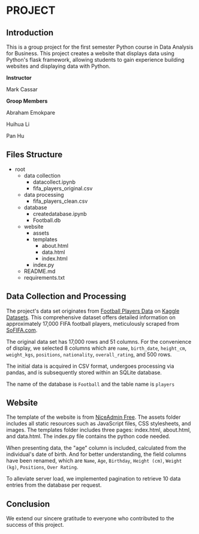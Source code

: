 # PROJECT

## Introduction

This is a group project for the first semester Python course in Data Analysis for Business. This project creates a website that displays data using Python's flask framework, allowing students to gain experience building websites and displaying data with Python.

**Instructor**

Mark Cassar

**Groop Members**

Abraham Emokpare

Huihua Li

Pan Hu


## Files Structure
 - root
    - data collection
        - datacollect.ipynb
        - fifa_players_original.csv
     - data processing
        - fifa_players_clean.csv
    - database
        - createdatabase.ipynb
        - Football.db
    - website
        - assets
        - templates
            - about.html
            - data.html
            - index.html
        - index.py
    - README.md
    - requirements.txt   


## Data Collection and Processing

The project's data set originates from  [Football Players Data](https://www.kaggle.com/datasets/maso0dahmed/football-players-data) on [Kaggle Datasets](https://www.kaggle.com/datasets). This comprehensive dataset offers detailed information on approximately 17,000 FIFA football players, meticulously scraped from [SoFIFA.com](https://sofifa.com/).

The original data set has 17,000 rows and 51 columns. For the convenience of display, we selected 8 columns which are `name`, `birth_date`, `height_cm`, `weight_kgs`, `positions`, `nationality`, `overall_rating`, and 500 rows.

The initial data is acquired in CSV format, undergoes processing via pandas, and is subsequently stored within an SQLite database.

The name of the database is `Football` and the table name is `players`

## Website

The template of the website is from [NiceAdmin Free](https://bootstrapmade.com/nice-admin-bootstrap-admin-html-template/). The assets folder includes all static resources such as JavaScript files, CSS stylesheets, and images. The templates folder includes three pages: index.html, about.html, and data.html. The index.py file contains the python code needed.

When presenting data, the "age" column is included, calculated from the individual's date of birth. And for better understanding, the field columns have been renamed, which are `Name`, `Age`, `Birthday`, `Height (cm)`, `Weight (kg)`, `Positions`, `Over Rating`.

To alleviate server load, we implemented pagination to retrieve 10 data entries from the database per request.

## Conclusion

We extend our sincere gratitude to everyone who contributed to the success of this project. 
